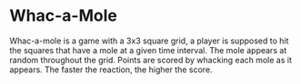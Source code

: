 # Whac-a-Mole
Whac-a-mole is a game with a 3x3 square grid, a player is supposed to hit the squares that have a mole at a given time interval.
The mole appears at random throughout the grid.
Points are scored by whacking each mole as it appears.
The faster the reaction, the higher the score.
